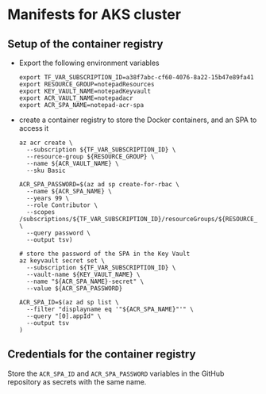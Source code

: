 # Manifests for AKS cluster

## Setup of the container registry

- Export the following environment variables
  ```shell script
  export TF_VAR_SUBSCRIPTION_ID=a38f7abc-cf60-4076-8a22-15b47e89fa41
  export RESOURCE_GROUP=notepadResources
  export KEY_VAULT_NAME=notepadKeyvault
  export ACR_VAULT_NAME=notepadacr
  export ACR_SPA_NAME=notepad-acr-spa
  ```

- create a container registry to store the Docker containers, and an SPA to access it
  ```shell script
  az acr create \
    --subscription ${TF_VAR_SUBSCRIPTION_ID} \
    --resource-group ${RESOURCE_GROUP} \
    --name ${ACR_VAULT_NAME} \
    --sku Basic

  ACR_SPA_PASSWORD=$(az ad sp create-for-rbac \
    --name ${ACR_SPA_NAME} \
    --years 99 \
    --role Contributor \
    --scopes /subscriptions/${TF_VAR_SUBSCRIPTION_ID}/resourceGroups/${RESOURCE_GROUP}/providers/Microsoft.ContainerRegistry/registries/${ACR_VAULT_NAME} \
    --query password \
    --output tsv)

  # store the password of the SPA in the Key Vault
  az keyvault secret set \
    --subscription ${TF_VAR_SUBSCRIPTION_ID} \
    --vault-name ${KEY_VAULT_NAME} \
    --name "${ACR_SPA_NAME}-secret" \
    --value ${ACR_SPA_PASSWORD}

  ACR_SPA_ID=$(az ad sp list \
    --filter "displayname eq '"${ACR_SPA_NAME}"'" \
    --query "[0].appId" \
    --output tsv
  )
  ```

## Credentials for the container registry

Store the `ACR_SPA_ID` and `ACR_SPA_PASSWORD` variables in the GitHub repository as secrets with the same name. 